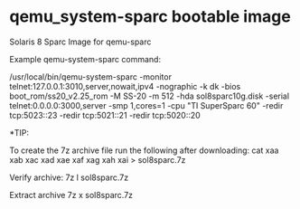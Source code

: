 # qemu_system-sparc bootable image
Solaris 8 Sparc Image for qemu-sparc

Example qemu-system-sparc command:

/usr/local/bin/qemu-system-sparc -monitor telnet:127.0.0.1:3010,server,nowait,ipv4  -nographic -k dk -bios boot_rom/ss20_v2.25_rom -M SS-20 -m 512 -hda sol8sparc10g.disk  -serial telnet:0.0.0.0:3000,server -smp 1,cores=1 -cpu "TI SuperSparc 60" -redir tcp:5023::23 -redir tcp:5021::21 -redir tcp:5020::20

*TIP: 

To create the 7z archive file run the following after downloading: cat xaa xab xac xad xae xaf xag xah xai > sol8sparc.7z

Verify archive:
7z l sol8sparc.7z

Extract archive
7z x sol8sparc.7z
